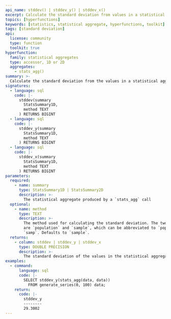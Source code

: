 ```yaml
---
api_name: stddev() | stddev_y() | stddev_x()
excerpt: Calculate the standard deviation from values in a statistical aggregate
topics: [hyperfunctions]
keywords: [statistics, statistical aggregate, hyperfunctions, toolkit]
tags: [standard deviation]
api:
  license: community
  type: function
  toolkit: true
hyperfunction:
  family: statistical aggregates
  type: accessor, 1D or 2D
  aggregates:
    - stats_agg()
summary: >-
  Calculate the standard deviation from the values in a statistical aggregate.
signatures:
  - language: sql
    code: |-
      stddev(summary
        StatsSummary1D,
        method TEXT
      ) RETURNS BIGINT
  - language: sql
    code: |-
      stddev_y(summary
        StatsSummary1D,
        method TEXT
      ) RETURNS BIGINT
  - language: sql
    code: |-
      stddev_x(summary
        StatsSummary1D,
        method TEXT
      ) RETURNS BIGINT
parameters:
  required:
    - name: summary
      type: StatsSummary1D | StatsSummary2D
      description: >-
        The statistical aggregate produced by a `stats_agg` call
  optional:
    - name: method
      type: TEXT
      description: >-
        The method used for calculating the standard deviation. The two options
        are `population` and `sample`, which can be abbreviated to `pop` or
        `samp`. Defaults to `sample`.
  returns:
    - column: stddev | stddev_y | stddev_x
      type: DOUBLE PRECISION
      description: >-
        The standard deviation of the values in the statistical aggregate
examples:
  - command:
      language: sql
      code: |-
        SELECT stddev_y(stats_agg(data, data))
          FROM generate_series(0, 100) data;
    return:
      code: |-
        stddev_y
        --------
        29.3002
---
```


